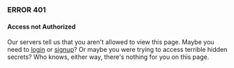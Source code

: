 ### ERROR 401

#### Access not Authorized

Our servers tell us that you aren't allowed to view this page. Maybe you need to [login](/login) or [signup](/signup)? Or maybe you were trying to access terrible hidden secrets? Who knows, either way, there's nothing for you on this page.
